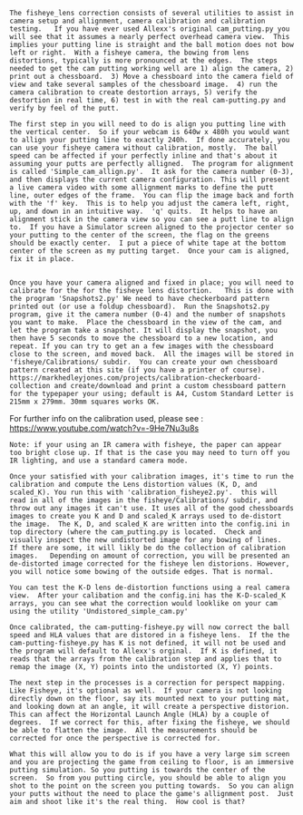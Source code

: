     The fisheye_lens correction consists of several utilities to assist in camera setup and allignment, camera calibration and calibration testing.   If you have ever used Allexx's original cam_putting.py you will see that it assumes a nearly perfect overhead camera view.  This implies your putting line is straight and the ball motion does not bow left or right.  With a fisheye camera, the bowing from lens distortions, typically is more pronounced at the edges.  The steps needed to get the cam putting working well are 1) align the camera, 2) print out a chessboard.  3) Move a chessboard into the camera field of view and take several samples of the chessboard image.  4) run the camera calibration to create destortion arrays, 5) verify the destortion in real time, 6) test in with the real cam-putting.py and verify by feel of the putt.   

    The first step in you will need to do is align you putting line with the vertical center.  So if your webcam is 640w x 480h you would want to allign your putting line to exactly 240h.  If done accurately, you can use your fisheye camera without calibration, mostly.  The ball speed can be affected if your perfectly inline and that's about it assuming your putts are perfectly alligned.  The program for alignment is called 'Simple_cam_allign.py'.  It ask for the camera number (0-3), and then displays the current camera configuration. This will present a live camera video with some allignment marks to define the putt line, outer edges of the frame.  You can flip the image back and forth with the 'f' key.  This is to help you adjust the camera left, right, up, and down in an intuitive way.  'q' quits.  It helps to have an alignment stick in the camera view so you can see a putt line to align to.  If you have a Simulator screen aligned to the projector center so your putting to the center of the screen, the flag on the greens should be exactly center.  I put a piece of white tape at the bottom center of the screen as my putting target.  Once your cam is aligned, fix it in place. 


    Once you have your camera aligned and fixed in place; you will need to calibrate for the for the fisheye lens distortion.   This is done with the program 'Snapshots2.py' We need to have checkerboard pattern printed out (or use a foldup chessboard).  Run the Snapshots2.py program, give it the camera number (0-4) and the number of snapshots you want to make.  Place the chessboard in the view of the cam, and let the program take a snapshot. It will display the snapshot, you then have 5 seconds to move the chessboard to a new location, and repeat. If you can try to get an a few images with the chessboard close to the screen, and moved back.  All the images will be stored in 'fisheye/Calibrations/ subdir.  You can create your own chessboard pattern created at this site (if you have a printer of course).  https://markhedleyjones.com/projects/calibration-checkerboard-collection and create/download and print a custom chessboard pattern for the typepaper your using; default is A4, Custom Standard Letter is 215mm x 279mm. 30mm squares works OK. 

For further info on the calibration used, please see : https://www.youtube.com/watch?v=-9He7Nu3u8s

    Note: if your using an IR camera with fisheye, the paper can appear too bright close up. If that is the case you may need to turn off you IR lighting, and use a standard camera mode. 

    Once your satisfied with your calibration images, it's time to run the calibration and compute the Lens distortion values (K, D, and scaled_K). You run this with 'calibration_fisheye2.py'.  this will read in all of the images in the fisheye/Calibrations/ subdir, and throw out any images it can't use. It uses all of the good chessboards images to create you K and D and scaled_K arrays used to de-distort the image.  The K, D, and scaled_K are written into the config.ini in top directory (where the cam_putting.py is located.  Check and visually inspect the new undistorted image for any bowing of lines.  If there are some, it will likly be do the collection of calibration images.   Depending on amount of correction, you will be presented an de-distorted image corrected for the fisheye len distorions. However, you will notice some bowing of the outside edges. That is normal. 

    You can test the K-D lens de-distortion functions using a real camera view.  After your calibation and the config.ini has the K-D-scaled_K arrays, you can see what the correction would looklike on your cam using the utility 'Undistored_simple_cam.py'  

    Once calibrated, the cam-putting-fisheye.py will now correct the ball speed and HLA values that are distored in a fisheye lens.  If the the cam-putting-fisheye.py has K is not defined, it will not be used and the program will default to Allexx's orginal.  If K is defined, it reads that the arrays from the calibration step and applies that to remap the image (X, Y) points into the undistorted (X, Y) points.

    The next step in the processes is a correction for perspect mapping.  Like Fisheye, it's optional as well.  If your camera is not looking directly down on the floor, say its mounted next to your putting mat, and looking down at an angle, it will create a perspective distorion. This can affect the Horizontal Launch Angle (HLA) by a couple of degrees.  If we correct for this, after fixing the fisheye, we should be able to flatten the image.  All the measurements should be corrected for once the perspective is corrected for. 

    What this will allow you to do is if you have a very large sim screen and you are projecting the game from ceiling to floor, is an immersive putting simulation. So you putting is towards the center of the screen.  So from you putting circle, you should be able to align you shot to the point on the screen you putting towards.  So you can align your putts without the need to place the game's allignment post.  Just aim and shoot like it's the real thing.  How cool is that?


